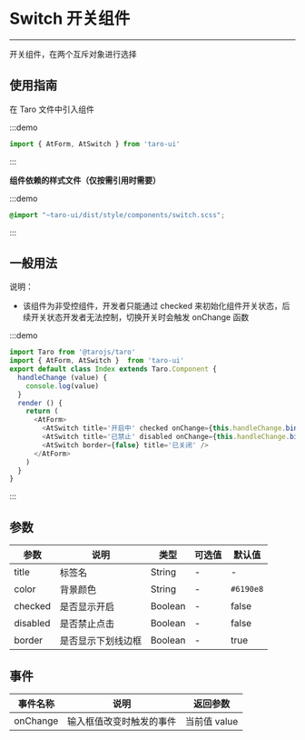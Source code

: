 # Switch 开关组件

---
开关组件，在两个互斥对象进行选择

## 使用指南

在 Taro 文件中引入组件

:::demo
```js
import { AtForm, AtSwitch } from 'taro-ui'
```
:::

**组件依赖的样式文件（仅按需引用时需要）**

:::demo
```scss
@import "~taro-ui/dist/style/components/switch.scss";
```
:::

## 一般用法

说明：

* 该组件为非受控组件，开发者只能通过 checked 来初始化组件开关状态，后续开关状态开发者无法控制，切换开关时会触发 onChange 函数

:::demo

```js
import Taro from '@tarojs/taro'
import { AtForm, AtSwitch }  from 'taro-ui'
export default class Index extends Taro.Component {
  handleChange (value) {
    console.log(value)
  }
  render () {
    return (
      <AtForm>
        <AtSwitch title='开启中' checked onChange={this.handleChange.bind(this)} />
        <AtSwitch title='已禁止' disabled onChange={this.handleChange.bind(this)} />
        <AtSwitch border={false} title='已关闭' />
      </AtForm>
    )
  }
}

```

:::

## 参数

| 参数       | 说明                                   | 类型    | 可选值                                                              | 默认值   |
| ---------- | -------------------------------------- | ------- | ------------------------------------------------------------------- | -------- |
| title | 标签名 | String  | - | - |
| color | 背景颜色  | String  | - | `#6190e8` |
| checked     | 是否显示开启  | Boolean | - | false |
| disabled     | 是否禁止点击  | Boolean | - | false |
| border     | 是否显示下划线边框  | Boolean | - | true |

## 事件

| 事件名称 | 说明          | 返回参数  |
|---------- |-------------- |---------- |
| onChange | 输入框值改变时触发的事件 | 当前值 value  |
